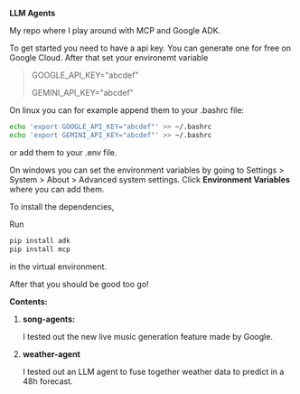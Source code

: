 **LLM Agents**

My repo where I play around with MCP and Google ADK.

To get started you need to have a api key. You can generate one for free on Google Cloud.
After that set your environemt variable

> GOOGLE_API_KEY="abcdef"
> 
> GEMINI_API_KEY="abcdef"

On linux you can for example append them to your .bashrc file:
```bash
echo 'export GOOGLE_API_KEY="abcdef"' >> ~/.bashrc
echo 'export GEMINI_API_KEY="abcdef"' >> ~/.bashrc
```
or add them to your .env file.

On windows you can set the environment variables by going to Settings > System > About > Advanced system settings. Click **Environment Variables** where you can add them.


To install the dependencies,

Run
```bash
pip install adk
pip install mcp
```
in the virtual environment.

After that you should be good too go!


**Contents:**

1.  **song-agents:** 

    I tested out the new live music generation feature made by Google.

3.  **weather-agent**

    I tested out an LLM agent to fuse together weather data to predict in a 48h forecast.

